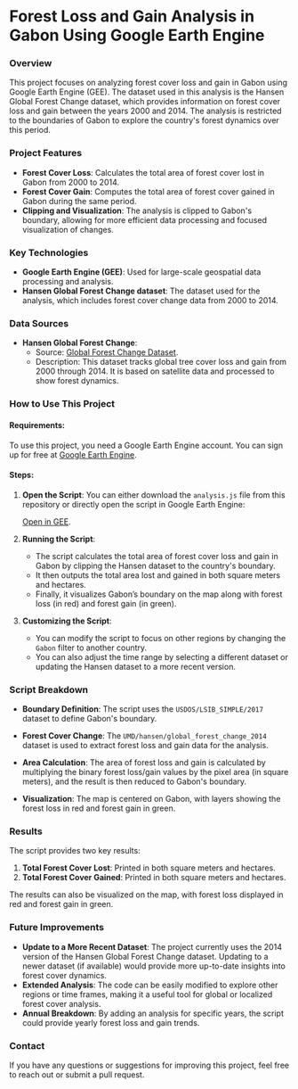 # Forest Loss and Gain Analysis in Gabon Using Google Earth Engine

### Overview

This project focuses on analyzing forest cover loss and gain in Gabon using Google Earth Engine (GEE). The dataset used in this analysis is the Hansen Global Forest Change dataset, which provides information on forest cover loss and gain between the years 2000 and 2014. The analysis is restricted to the boundaries of Gabon to explore the country's forest dynamics over this period.

### Project Features

- **Forest Cover Loss**: Calculates the total area of forest cover lost in Gabon from 2000 to 2014.
- **Forest Cover Gain**: Computes the total area of forest cover gained in Gabon during the same period.
- **Clipping and Visualization**: The analysis is clipped to Gabon's boundary, allowing for more efficient data processing and focused visualization of changes.

### Key Technologies

- **Google Earth Engine (GEE)**: Used for large-scale geospatial data processing and analysis.
- **Hansen Global Forest Change dataset**: The dataset used for the analysis, which includes forest cover change data from 2000 to 2014.

### Data Sources

- **Hansen Global Forest Change**: 
  - Source: [Global Forest Change Dataset](https://earthenginepartners.appspot.com/science-2013-global-forest).
  - Description: This dataset tracks global tree cover loss and gain from 2000 through 2014. It is based on satellite data and processed to show forest dynamics.

### How to Use This Project

#### Requirements:
To use this project, you need a Google Earth Engine account. You can sign up for free at [Google Earth Engine](https://earthengine.google.com/signup/).

#### Steps:

1. **Open the Script**:
   You can either download the `analysis.js` file from this repository or directly open the script in Google Earth Engine:
   
   [Open in GEE](https://code.earthengine.google.com/?scriptPath=users%2Fdivechanrup%2FpracticeGIS%3AForestGainAndLoss).

3. **Running the Script**:
   - The script calculates the total area of forest cover loss and gain in Gabon by clipping the Hansen dataset to the country's boundary.
   - It then outputs the total area lost and gained in both square meters and hectares.
   - Finally, it visualizes Gabon’s boundary on the map along with forest loss (in red) and forest gain (in green).

4. **Customizing the Script**:
   - You can modify the script to focus on other regions by changing the `Gabon` filter to another country.
   - You can also adjust the time range by selecting a different dataset or updating the Hansen dataset to a more recent version.

### Script Breakdown

- **Boundary Definition**: 
  The script uses the `USDOS/LSIB_SIMPLE/2017` dataset to define Gabon's boundary.
  
- **Forest Cover Change**: 
  The `UMD/hansen/global_forest_change_2014` dataset is used to extract forest loss and gain data for the analysis.
  
- **Area Calculation**:
  The area of forest loss and gain is calculated by multiplying the binary forest loss/gain values by the pixel area (in square meters), and the result is then reduced to Gabon's boundary.
  
- **Visualization**:
  The map is centered on Gabon, with layers showing the forest loss in red and forest gain in green.

### Results

The script provides two key results:

1. **Total Forest Cover Lost**: Printed in both square meters and hectares.
2. **Total Forest Cover Gained**: Printed in both square meters and hectares.

The results can also be visualized on the map, with forest loss displayed in red and forest gain in green.

### Future Improvements

- **Update to a More Recent Dataset**: The project currently uses the 2014 version of the Hansen Global Forest Change dataset. Updating to a newer dataset (if available) would provide more up-to-date insights into forest cover dynamics.
- **Extended Analysis**: The code can be easily modified to explore other regions or time frames, making it a useful tool for global or localized forest cover analysis.
- **Annual Breakdown**: By adding an analysis for specific years, the script could provide yearly forest loss and gain trends.


### Contact

If you have any questions or suggestions for improving this project, feel free to reach out or submit a pull request.
